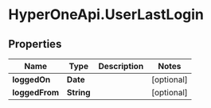 # HyperOneApi.UserLastLogin

## Properties

Name | Type | Description | Notes
------------ | ------------- | ------------- | -------------
**loggedOn** | **Date** |  | [optional] 
**loggedFrom** | **String** |  | [optional] 


